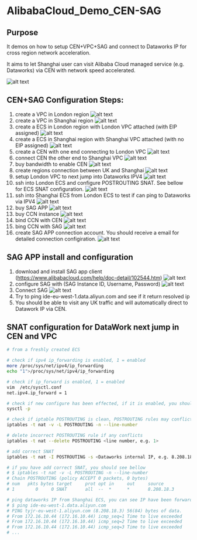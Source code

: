 # AlibabaCloud_Demo_CEN-SAG

## Purpose
It demos on how to setup CEN+VPC+SAG and connect to Dataworks IP for cross region network acceleration. 

It aims to let Shanghai user can visit Alibaba Cloud managed service (e.g. Dataworks) via CEN with network speed accelerated. 

![alt text](./screenshot/0_intro_architecture.jpg)


## CEN+SAG Configuration Steps:
1. create a VPC in London region
![alt text](./screenshot/1-create_uk_vpc.jpg)
2. create a VPC in Shanghai region
![alt text](./screenshot/2-create_sh_vpc.jpg)
3. create a ECS in London region with London VPC attached (with EIP assigned)
![alt text](./screenshot/3-create_uk_ecs.jpg)
4. create a ECS in Shanghai region with Shanghai VPC attached (with no EIP assigned)
![alt text](./screenshot/4-create_sh_ecs.jpg)
5. create a CEN with one end connecting to London VPC
![alt text](./screenshot/5-create_cen.jpg)
6. connect CEN the other end to Shanghai VPC
![alt text](./screenshot/6-attach-cen-with-vpc.jpg)
7. buy bandwidth to enable CEN
![alt text](./screenshot/7-buy-cen-bandwith.jpg)
8. create regions connection between UK and Shanghai
![alt text](./screenshot/8-buy-cen-region-connection.jpg)
9. setup London VPC to next jump into Dataworks IPV4
![alt text](./screenshot/9-add-a-routing-entry-in-uk-region-for-next-jump.jpg)
10. ssh into London ECS and configure POSTROUTING SNAT. See bellow for ECS SNAT configuration.
![alt text](./screenshot/10-config_uk_ecs.jpg)
11. ssh into Shanghai ECS from London ECS to test if can ping to Dataworks via IPV4
![alt text](./screenshot/11-ping-dataworks-in-shanghai-ecs.jpg)
12. buy SAG APP 
![alt text](./screenshot/12-sag_app_buy.jpg)
13. buy CCN instance
![alt text](./screenshot/13-ccn_create_instance.jpg)
14. bind CCN with CEN
![alt text](./screenshot/14-ccn_bind_cen.jpg)
15. bing CCN with SAG
![alt text](./screenshot/15-sag_app_create_ccn.jpg)
16. create SAG APP connection account. You should receive a email for detailed connection configiration. 
![alt text](./screenshot/16-sag_app_create_account.jpg)



## SAG APP install and configuration
1. download and install SAG app client (https://www.alibabacloud.com/help/doc-detail/102544.htm)
![alt text](./screenshot/sag_1_download.jpg)
2. configure SAG with (SAG Instance ID, Username, Password)
![alt text](./screenshot/sag_2_config.jpg)
3. Connect SAG
![alt text](./screenshot/sag_3_connect.jpg)
4. Try to ping ide-eu-west-1.data.aliyun.com and see if it return resolved ip
5. You should be able to visit any UK traffic and will automatically direct to Datawork IP via CEN. 



## SNAT configuration for DataWork next jump in CEN and VPC 
```bash
# from a freshly created ECS

# check if ipv4 ip_forwarding is enabled, 1 = enabled
more /proc/sys/net/ipv4/ip_forwarding
echo "1">/proc/sys/net/ipv4/ip_forwarding

# check if ip_forward is enabled, 1 = enabled
vim  /etc/sysctl.conf
net.ipv4.ip_forward = 1

# check if new configure has been effected, if it is enabled, you should see "net.ipv4.ip_forward = 1"
sysctl -p

# check if iptable POSTROUTING is clean, POSTROUTING rules may conflict SNAT.
iptables -t nat -v -L POSTROUTING -n --line-number

# delete incorrect POSTROUTING rule if any conflicts
iptables -t nat --delete POSTROUTING <line number, e.g. 1>

# add correct SNAT
iptables -t nat -I POSTROUTING -s <Dataworks internal IP, e.g. 8.208.18.3> -j SNAT --to-source <your london ECS internal IP, e.g. 172.16.10.44>

# if you have add correct SNAT, you should see bellow 
# $ iptables -t nat -v -L POSTROUTING -n --line-number
# Chain POSTROUTING (policy ACCEPT 0 packets, 0 bytes)
# num   pkts bytes target     prot opt in     out     source               destination
# 1        0     0 SNAT       all  --  *      *       8.208.18.3           0.0.0.0/0            to:172.16.10.44

# ping dataworks IP from Shanghai ECS, you can see IP have been forwarded to London ECS. 
# $ ping ide-eu-west-1.data.aliyun.com
# PING tyjr-eu-west-1.aliyun.com (8.208.18.3) 56(84) bytes of data.
# From 172.16.10.44 (172.16.10.44) icmp_seq=1 Time to live exceeded
# From 172.16.10.44 (172.16.10.44) icmp_seq=2 Time to live exceeded
# From 172.16.10.44 (172.16.10.44) icmp_seq=3 Time to live exceeded
# ...

```